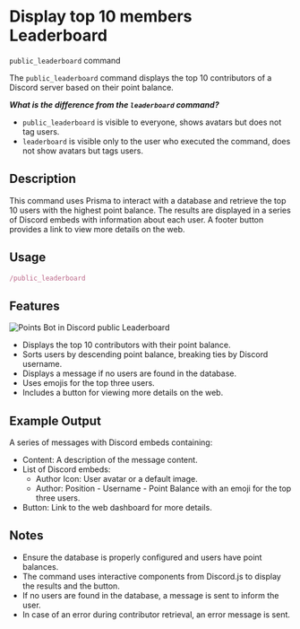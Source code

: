 # Display top 10 members Leaderboard
`public_leaderboard` command

The `public_leaderboard` command displays the top 10 contributors of a Discord server based on their point balance.

***What is the difference from the `leaderboard` command?***

- `public_leaderboard` is visible to everyone, shows avatars but does not tag users.
- `leaderboard` is visible only to the user who executed the command, does not show avatars but tags users.

## Description

This command uses Prisma to interact with a database and retrieve the top 10 users with the highest point balance. The results are displayed in a series of Discord embeds with information about each user. A footer button provides a link to view more details on the web.

## Usage

```ts
/public_leaderboard
```

## Features

![Points Bot in Discord public Leaderboard](/img/bot_point_publicleaderboard.png)

- Displays the top 10 contributors with their point balance.
- Sorts users by descending point balance, breaking ties by Discord username.
- Displays a message if no users are found in the database.
- Uses emojis for the top three users.
- Includes a button for viewing more details on the web.

## Example Output
A series of messages with Discord embeds containing:

- Content: A description of the message content.
- List of Discord embeds:
  - Author Icon: User avatar or a default image.
  - Author: Position - Username - Point Balance with an emoji for the top three users.
- Button: Link to the web dashboard for more details.

## Notes
- Ensure the database is properly configured and users have point balances.
- The command uses interactive components from Discord.js to display the results and the button.
- If no users are found in the database, a message is sent to inform the user.
- In case of an error during contributor retrieval, an error message is sent.